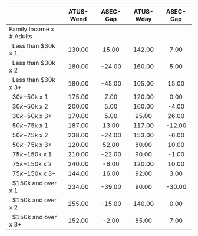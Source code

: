 
|                      |    ATUS-Wend |     ASEC-Gap |    ATUS-Wday |     ASEC-Gap |
| -------------------- | :----------: | :----------: | :----------: | :----------: |
| Family Income x # Adults |              |              |              |              |
| &nbsp;&nbsp;Less than $30k x 1 |       130.00 |        15.00 |       142.00 |         7.00 |
| &nbsp;&nbsp;Less than $30k x 2 |       180.00 |       -24.00 |       160.00 |         5.00 |
| &nbsp;&nbsp;Less than $30k x 3+ |       180.00 |       -45.00 |       105.00 |        15.00 |
| &nbsp;&nbsp;$30k-$50k x 1 |       175.00 |         7.00 |       120.00 |         0.00 |
| &nbsp;&nbsp;$30k-$50k x 2 |       200.00 |         5.00 |       160.00 |        -4.00 |
| &nbsp;&nbsp;$30k-$50k x 3+ |       170.00 |         5.00 |        95.00 |        26.00 |
| &nbsp;&nbsp;$50k-$75k x 1 |       187.00 |        13.00 |       117.00 |       -12.00 |
| &nbsp;&nbsp;$50k-$75k x 2 |       238.00 |       -24.00 |       153.00 |        -6.00 |
| &nbsp;&nbsp;$50k-$75k x 3+ |       120.00 |        52.00 |        80.00 |        10.00 |
| &nbsp;&nbsp;$75k-$150k x 1 |       210.00 |       -22.00 |        90.00 |        -1.00 |
| &nbsp;&nbsp;$75k-$150k x 2 |       240.00 |        -6.00 |       120.00 |        10.00 |
| &nbsp;&nbsp;$75k-$150k x 3+ |       144.00 |        16.00 |        92.00 |         3.00 |
| &nbsp;&nbsp;$150k and over x 1 |       234.00 |       -39.00 |        90.00 |       -30.00 |
| &nbsp;&nbsp;$150k and over x 2 |       255.00 |       -15.00 |       140.00 |         0.00 |
| &nbsp;&nbsp;$150k and over x 3+ |       152.00 |        -2.00 |        85.00 |         7.00 |

